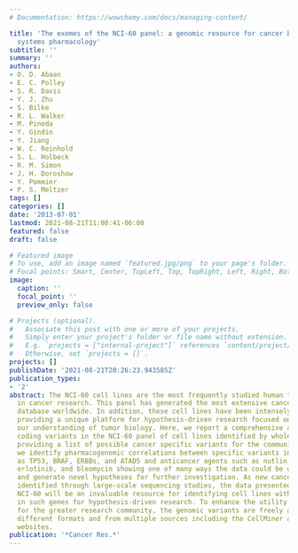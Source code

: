 ```yaml
---
# Documentation: https://wowchemy.com/docs/managing-content/

title: 'The exomes of the NCI-60 panel: a genomic resource for cancer biology and
  systems pharmacology'
subtitle: ''
summary: ''
authors:
- O. D. Abaan
- E. C. Polley
- S. R. Davis
- Y. J. Zhu
- S. Bilke
- R. L. Walker
- M. Pineda
- Y. Gindin
- Y. Jiang
- W. C. Reinhold
- S. L. Holbeck
- R. M. Simon
- J. H. Doroshow
- Y. Pommier
- P. S. Meltzer
tags: []
categories: []
date: '2013-07-01'
lastmod: 2021-08-21T11:08:41-06:00
featured: false
draft: false

# Featured image
# To use, add an image named `featured.jpg/png` to your page's folder.
# Focal points: Smart, Center, TopLeft, Top, TopRight, Left, Right, BottomLeft, Bottom, BottomRight.
image:
  caption: ''
  focal_point: ''
  preview_only: false

# Projects (optional).
#   Associate this post with one or more of your projects.
#   Simply enter your project's folder or file name without extension.
#   E.g. `projects = ["internal-project"]` references `content/project/deep-learning/index.md`.
#   Otherwise, set `projects = []`.
projects: []
publishDate: '2021-08-21T20:26:23.943585Z'
publication_types:
- '2'
abstract: The NCI-60 cell lines are the most frequently studied human tumor cell lines
  in cancer research. This panel has generated the most extensive cancer pharmacology
  database worldwide. In addition, these cell lines have been intensely investigated,
  providing a unique platform for hypothesis-driven research focused on enhancing
  our understanding of tumor biology. Here, we report a comprehensive analysis of
  coding variants in the NCI-60 panel of cell lines identified by whole exome sequencing,
  providing a list of possible cancer specific variants for the community. Furthermore,
  we identify pharmacogenomic correlations between specific variants in genes such
  as TP53, BRAF, ERBBs, and ATAD5 and anticancer agents such as nutlin, vemurafenib,
  erlotinib, and bleomycin showing one of many ways the data could be used to validate
  and generate novel hypotheses for further investigation. As new cancer genes are
  identified through large-scale sequencing studies, the data presented here for the
  NCI-60 will be an invaluable resource for identifying cell lines with mutations
  in such genes for hypothesis-driven research. To enhance the utility of the data
  for the greater research community, the genomic variants are freely available in
  different formats and from multiple sources including the CellMiner and Ingenuity
  websites.
publication: '*Cancer Res.*'
---
```

